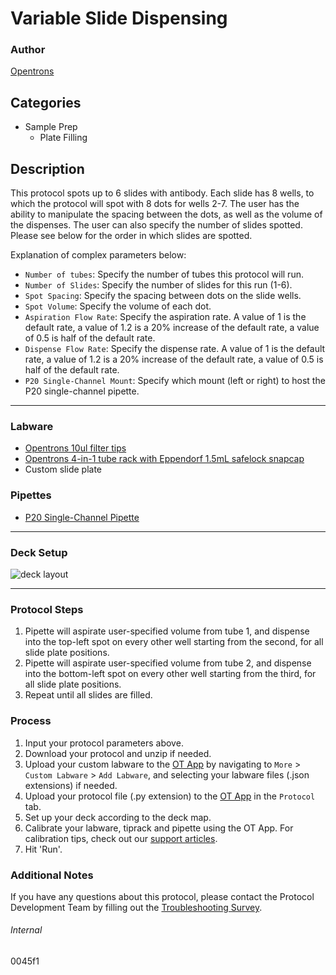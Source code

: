 # Variable Slide Dispensing

### Author
[Opentrons](https://opentrons.com/)

## Categories
* Sample Prep
	* Plate Filling

## Description
This protocol spots up to 6 slides with antibody. Each slide has 8 wells, to which the protocol will spot with 8 dots for wells 2-7. The user has the ability to manipulate the spacing between the dots, as well as the volume of the dispenses. The user can also specify the number of slides spotted. Please see below for the order in which slides are spotted.

Explanation of complex parameters below:
* `Number of tubes`: Specify the number of tubes this protocol will run.
* `Number of Slides`: Specify the number of slides for this run (1-6).
* `Spot Spacing`: Specify the spacing between dots on the slide wells.
* `Spot Volume`: Specify the volume of each dot.
* `Aspiration Flow Rate`: Specify the aspiration rate. A value of 1 is the default rate, a value of 1.2 is a 20% increase of the default rate, a value of 0.5 is half of the default rate.
* `Dispense Flow Rate`: Specify the dispense rate. A value of 1 is the default rate, a value of 1.2 is a 20% increase of the default rate, a value of 0.5 is half of the default rate.
* `P20 Single-Channel Mount`: Specify which mount (left or right) to host the P20 single-channel pipette.




---


### Labware
* [Opentrons 10ul filter tips](https://shop.opentrons.com/collections/opentrons-tips)
* [Opentrons 4-in-1 tube rack with Eppendorf 1.5mL safelock snapcap](https://shop.opentrons.com/collections/racks-and-adapters)
* Custom slide plate

### Pipettes
* [P20 Single-Channel Pipette](https://shop.opentrons.com/collections/ot-2-robot/products/single-channel-electronic-pipette)

---

### Deck Setup
![deck layout](https://opentrons-protocol-library-website.s3.amazonaws.com/custom-README-images/0045f1/Screen+Shot+2021-11-10+at+5.49.36+PM.png)


---

### Protocol Steps
1. Pipette will aspirate user-specified volume from tube 1, and dispense into the top-left spot on every other well starting from the second, for all slide plate positions.
2. Pipette will aspirate user-specified volume from tube 2, and dispense into the bottom-left spot on every other well starting from the third, for all slide plate positions.
3. Repeat until all slides are filled.

### Process
1. Input your protocol parameters above.
2. Download your protocol and unzip if needed.
3. Upload your custom labware to the [OT App](https://opentrons.com/ot-app) by navigating to `More` > `Custom Labware` > `Add Labware`, and selecting your labware files (.json extensions) if needed.
4. Upload your protocol file (.py extension) to the [OT App](https://opentrons.com/ot-app) in the `Protocol` tab.
5. Set up your deck according to the deck map.
6. Calibrate your labware, tiprack and pipette using the OT App. For calibration tips, check out our [support articles](https://support.opentrons.com/en/collections/1559720-guide-for-getting-started-with-the-ot-2).
7. Hit 'Run'.

### Additional Notes
If you have any questions about this protocol, please contact the Protocol Development Team by filling out the [Troubleshooting Survey](https://protocol-troubleshooting.paperform.co/).

###### Internal
0045f1
